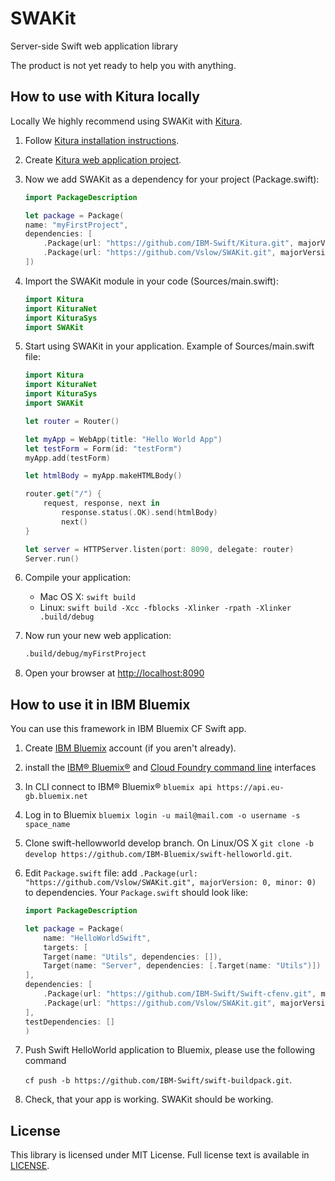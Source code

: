 # SWAKit
Server-side Swift web application library

The product is not yet ready to help you with anything.

## How to use with Kitura locally

Locally We highly recommend using SWAKit with [Kitura](https://github.com/IBM-Swift/Kitura).

1. Follow [Kitura installation instructions](https://github.com/IBM-Swift/Kitura#swift-version).

2. Create [Kitura web application project](https://github.com/IBM-Swift/Kitura#developing-kitura-applications).

3. Now we add SWAKit as a dependency for your project (Package.swift):
    
    ```swift
    import PackageDescription

    let package = Package(
    name: "myFirstProject",
    dependencies: [
        .Package(url: "https://github.com/IBM-Swift/Kitura.git", majorVersion: 0, minor: 13),
        .Package(url: "https://github.com/Vslow/SWAKit.git", majorVersion: 0, minor: 0)
    ])
    ```
4. Import the SWAKit module in your code (Sources/main.swift):
    
    ```swift
    import Kitura
    import KituraNet
    import KituraSys
    import SWAKit
    ```
5. Start using SWAKit in your application. Example of Sources/main.swift file:

    ```swift
    import Kitura
    import KituraNet
    import KituraSys
    import SWAKit

    let router = Router()

    let myApp = WebApp(title: "Hello World App")
    let testForm = Form(id: "testForm")
    myApp.add(testForm)

    let htmlBody = myApp.makeHTMLBody()

    router.get("/") {
        request, response, next in
            response.status(.OK).send(htmlBody)
            next()
    }

    let server = HTTPServer.listen(port: 8090, delegate: router)
    Server.run()
    ```
6. Compile your application:

    - Mac OS X: `swift build`
    - Linux: `swift build -Xcc -fblocks -Xlinker -rpath -Xlinker .build/debug`

9. Now run your new web application:

    ```bash
    .build/debug/myFirstProject
    ```

10. Open your browser at [http://localhost:8090](http://localhost:8090)

## How to use it in IBM Bluemix

You can use this framework in IBM Bluemix CF Swift app.

1. Create [IBM Bluemix](https://console.ng.bluemix.net/registration/) account (if you aren't already).

2. install the [IBM® Bluemix®](http://clis.ng.bluemix.net/ui/home.html) and [Cloud Foundry command line](https://github.com/cloudfoundry/cli/releases) interfaces

3. In CLI connect to IBM® Bluemix® `bluemix api https://api.eu-gb.bluemix.net`

4. Log in to Bluemix `bluemix login -u mail@mail.com -o username -s space_name`

5. Clone swift-hellowworld develop branch. On Linux/OS X `git clone -b develop https://github.com/IBM-Bluemix/swift-helloworld.git`.

6. Edit `Package.swift` file: add `.Package(url: "https://github.com/Vslow/SWAKit.git", majorVersion: 0, minor: 0)` to dependencies. Your `Package.swift` should look like:

    ``` swift
    import PackageDescription

    let package = Package(
        name: "HelloWorldSwift",
        targets: [
        Target(name: "Utils", dependencies: []),
        Target(name: "Server", dependencies: [.Target(name: "Utils")])
    ],
    dependencies: [
        .Package(url: "https://github.com/IBM-Swift/Swift-cfenv.git", majorVersion: 1, minor: 0),
        .Package(url: "https://github.com/Vslow/SWAKit.git", majorVersion: 0, minor: 0)
    ],
    testDependencies: []
    )
    ```

7. Push Swift HelloWorld application to Bluemix, please use the following command

    `cf push -b https://github.com/IBM-Swift/swift-buildpack.git`.

8. Check, that your app is working. SWAKit should be working.

## License

This library is licensed under MIT License. Full license text is available in [LICENSE](LICENSE).
